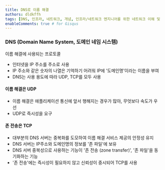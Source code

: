 ```yaml
---
title: DNS로 이름 해결
authors: dldkffh
tags: [DNS, 인프라, 네트워크, 개념, 인프라/네트워크 엔지니어를 위한 네트워크 이해 및 설계 가이드, 책]
enableComments: true # for Gisqus
---
```


### DNS (Domain Name System, 도메인 네임 시스템)

이름 해결에 사용되는 프로토콜

- 인터넷을 IP 주소를 주소로 사용
- IP 주소와 같은 숫자의 나열은 기억하기 어려워 IP에 '도메인명'이라는 이름을 부여
- DNS는 사용 용도에 따라 UDP, TCP를 모두 사용

<!--truncate-->

#### 이름 해결은 UDP

- 이름 해결은 애플리케이션 통신에 앞서 행해지는 경우가 많아, 무엇보다 속도가 우선
- UDP로 즉시성을 요구

#### 존 전송은 TCP

- 대부분의 DNS 서버는 중복화를 도모하여 이름 해결 서비스 제공의 안정성 유지
- DNS 서버는 IP주소와 도메인명의 정보를 '존 파일'에 보유
- DNS 서버 중복성으로 사용하는 기능이 '존 전송 (zone transfer)', '존 파일'을 동기화하는 기능
- '존 전송'에는 즉시성이 필요하지 않고 신뢰성이 중시되어 TCP를 사용